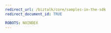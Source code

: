 ```yaml
---
redirect_url: /biztalk/core/samples-in-the-sdk
redirect_document_id: TRUE

ROBOTS: NOINDEX
--- 
```

